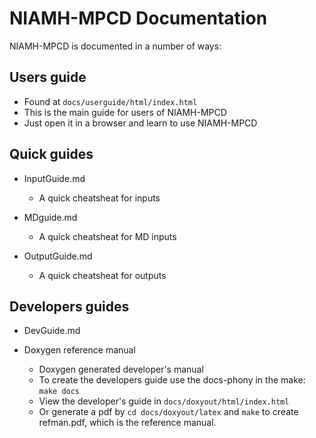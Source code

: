 # NIAMH-MPCD Documentation

NIAMH-MPCD is documented in a number of ways:

## Users guide 
- Found at `docs/userguide/html/index.html`
- This is the main guide for users of NIAMH-MPCD
- Just open it in a browser and learn to use NIAMH-MPCD

## Quick guides
- InputGuide.md
  - A quick cheatsheat for inputs

- MDguide.md
  - A quick cheatsheat for MD inputs

- OutputGuide.md
  - A quick cheatsheat for outputs

## Developers guides
- DevGuide.md

- Doxygen reference manual
  - Doxygen generated developer's manual
  - To create the developers guide use the docs-phony in the make: `make docs`
  - View the developer's guide in `docs/doxyout/html/index.html`
  - Or generate a pdf by `cd docs/doxyout/latex` and `make` to create refman.pdf, which is the reference manual. 
